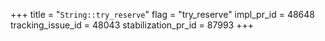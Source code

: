 +++
title = "`String::try_reserve`"
flag = "try_reserve"
impl_pr_id = 48648
tracking_issue_id = 48043
stabilization_pr_id = 87993
+++

